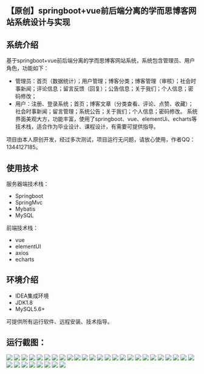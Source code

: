 ## 【原创】springboot+vue前后端分离的学而思博客网站系统设计与实现

## 系统介绍

基于springboot+vue前后端分离的学而思博客网站系统，系统包含管理员、用户角色，功能如下：
- 管理员：首页（数据统计）；用户管理；博客分类；博客管理（审核）；社会时事新闻；评论信息；留言反馈（回复）；公告信息；关于我们；个人信息；密码修改；
- 用户：注册、登录系统；首页；博客文章（分类查看、评论、点赞、收藏）；社会时事新闻；留言管理；系统公告；关于我们；个人信息；密码修改。
系统界面美观大方，功能丰富，使用了springboot、vue、elementUi、echarts等技术栈，适合作为毕业设计、课程设计，有需要可提供指导。

项目由本人原创开发，经过多次测试，项目运行无问题，请放心使用，作者QQ：1344127185。

## 使用技术

服务器端技术栈：

- Springboot
- SpringMvc
- Mybatis
- MySQL

前端技术栈：

- vue
- elementUI
- axios
- echarts

## 环境介绍

- IDEA集成环境
- JDK1.8
- MySQL5.6+

可提供所有运行软件、远程安装、技术指导。

## 运行截图：
![](https://github.com/itcoderyhl/blog-server/blob/main/images/1.png)
![](https://github.com/itcoderyhl/blog-server/blob/main/images/2.png)
![](https://github.com/itcoderyhl/blog-server/blob/main/images/3.png)
![](https://github.com/itcoderyhl/blog-server/blob/main/images/4.png)
![](https://github.com/itcoderyhl/blog-server/blob/main/images/5.png)
![](https://github.com/itcoderyhl/blog-server/blob/main/images/6.png)
![](https://github.com/itcoderyhl/blog-server/blob/main/images/7.png)
![](https://github.com/itcoderyhl/blog-server/blob/main/images/8.png)
![](https://github.com/itcoderyhl/blog-server/blob/main/images/9.png)
![](https://github.com/itcoderyhl/blog-server/blob/main/images/10.png)
![](https://github.com/itcoderyhl/blog-server/blob/main/images/11.png)
![](https://github.com/itcoderyhl/blog-server/blob/main/images/12.png)
![](https://github.com/itcoderyhl/blog-server/blob/main/images/13.png)
![](https://github.com/itcoderyhl/blog-server/blob/main/images/14.png)
![](https://github.com/itcoderyhl/blog-server/blob/main/images/15.png)
![](https://github.com/itcoderyhl/blog-server/blob/main/images/16.png)
![](https://github.com/itcoderyhl/blog-server/blob/main/images/17.png)
![](https://github.com/itcoderyhl/blog-server/blob/main/images/18.png)
![](https://github.com/itcoderyhl/blog-server/blob/main/images/19.png)
![](https://github.com/itcoderyhl/blog-server/blob/main/images/20.png)
![](https://github.com/itcoderyhl/blog-server/blob/main/images/21.png)
![](https://github.com/itcoderyhl/blog-server/blob/main/images/22.png)
![](https://github.com/itcoderyhl/blog-server/blob/main/images/23.png)
![](https://github.com/itcoderyhl/blog-server/blob/main/images/24.png)
![](https://github.com/itcoderyhl/blog-server/blob/main/images/25.png)
![](https://github.com/itcoderyhl/blog-server/blob/main/images/26.png)
![](https://github.com/itcoderyhl/blog-server/blob/main/images/27.png)
![](https://github.com/itcoderyhl/blog-server/blob/main/images/28.png)
![](https://github.com/itcoderyhl/blog-server/blob/main/images/29.png)
![](https://github.com/itcoderyhl/blog-server/blob/main/images/30.png)
![](https://github.com/itcoderyhl/blog-server/blob/main/images/31.png)
![](https://github.com/itcoderyhl/blog-server/blob/main/images/32.png)
![](https://github.com/itcoderyhl/blog-server/blob/main/images/33.png)
